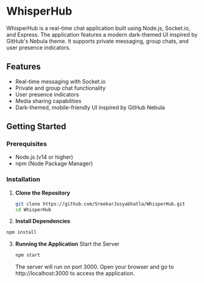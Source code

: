# WhisperHub

WhisperHub is a real-time chat application built using Node.js, Socket.io, and Express. The application features a modern dark-themed UI inspired by GitHub's Nebula theme. It supports private messaging, group chats, and user presence indicators.

## Features

- Real-time messaging with Socket.io
- Private and group chat functionality
- User presence indicators
- Media sharing capabilities
- Dark-themed, mobile-friendly UI inspired by GitHub Nebula

## Getting Started

### Prerequisites

- Node.js (v14 or higher)
- npm (Node Package Manager)

### Installation

1. **Clone the Repository**

   ```bash
   git clone https://github.com/SreekarJosyabhatla/WhisperHub.git
   cd WhisperHub
   ```
2. **Install Dependencies**

  ```bash
  npm install
```
3. **Running the Application**
    Start the Server
   
    ```bash
    npm start
    ```
    The server will run on port 3000. Open your browser and go to http://localhost:3000 to access the application.
